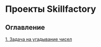 # Проекты Skillfactory

## Оглавление  
[1. Задача на угадывание чисел](https://github.com/Daria26g/SF-HW/tree/main/HW%20module%208)  